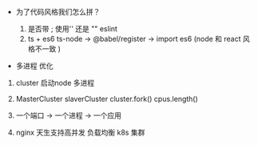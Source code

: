 - 为了代码风格我们怎么拼？
  1. 是否带 ; 使用'' 还是 ""   eslint
  2. ts + es6  ts-node -> @babel/register  -> import es6
    (node 和 react 风格不一致 )

-  多进程 优化
  1. cluster 启动node 多进程

  2. MasterCluster slaverCluster
    cluster.fork() cpus.length() 

  3. 一个端口 -> 一个进程 -> 一个应用 

  4. nginx 天生支持高并发 负载均衡
    k8s 集群